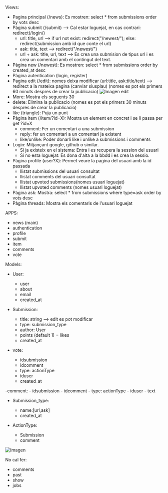 Views:
- Pagina principal (/news): Es mostren: select * from submissions order by vots desc
- Pàgina submit (/submit) --> Cal estar loguejat, en cas contrari: redirect(/login/)
  - url: title, url --> if url not exist: redirect("/newest/"); else: redirect(submission amb id que conte el url)
  - ask: title, text --> redirect("/newest/")
  - url + ask: title, url, text --> Es crea una submision de tipus url i es crea un comentari amb el contingut del text.
- Pàgina new (/newest): Es mostren: select * from submissions order by created_at desc
- Pàgina autentication (login, register)
- Pagina edit (/edit): nomes deixa modificar (url:title, ask:title/text) --> redirect a la mateixa pagina (canviar siusplau) (nomes es pot els primers 60 minuts despres de crear la publicacio)
![Imagen edit](https://cdn.discordapp.com/attachments/688116000516079621/963842885889962034/unknown.png)
- More: Mostra els seguents 30
- delete: Elimina la publicacio (nomes es pot els primers 30 minuts despres de crear la publicacio)
- like (triangle): Puja un punt
- Pàgina item (/item/?id=X): Mostra un element en concret i se li passa per get ?id=X
  - comment: Fer un comentari a una submission
  - reply: fer un comentari a un comentari ja existent
  - like/unlike: Poder donarli like i unlike a submissions i comments
- Login: Mitjançant google, github o similar.
  - Si ja existeix en el sistema: Entra i es recupera la session del usuari
  - Si no esta loguejat: Es dona d'alta a la bbdd i es crea la sessio.
- Pàgina profile (user?X): Permet veure la pagina del usuari amb la id passada
  - llistat submissions del usuari consultat
  - llistat comments del usuari consultat
  - llistat upvoted submissions(nomes usuari loguejat)
  - llistat upvoted comments (nomes usuari loguejat)
- Pàgina ask: Mostra: select * from submissions where type=ask order by vots desc
- Pàgina threads: Mostra els comentaris de l'usuari loguejat


APPS:
- news (main)
- authentication
- profile
- submit
- item
- comments
- vote

Models:
- User:
  - user
  - about
  - email
  - created_at

- Submission:
  - title: string --> edit es pot modificar
  - type: submission_type
  - author: User
  - points (default 1) = likes
  - created_at
  
- vote:
  - idsubmission
  - idcomment
  - type: actionType
  - iduser
  - created_at
  
-comment:
    - idsubmission
    - idcomment
    - type: actionType
    - iduser
    - text
- Submission_type:
  - name:[url,ask]
  - created_at

- ActionType:
  - Submission
  - comment

![Imagen](https://cdn.discordapp.com/attachments/688116000516079621/963842122115604570/unknown.png)

  

No cal fer:
- comments
- past
- show
- jobs